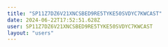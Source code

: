 ```yaml
---
title: "SP11Z7DZ6V21XNCSBED9RE5TYKE50SVDYC7KWCAST"
date: 2024-06-22T17:52:51.628Z
user: SP11Z7DZ6V21XNCSBED9RE5TYKE50SVDYC7KWCAST
layout: "users"
---
```

    